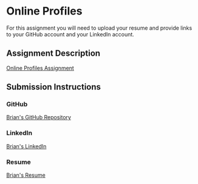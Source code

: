 # Online Profiles
For this assignment you will need to upload your resume and provide links to your GitHub account and your LinkedIn account.

## Assignment Description
[Online Profiles Assignment](https://education.launchcode.org/liftoff/modules/assignments/online-profiles)

## Submission Instructions
 
### GitHub
[Brian's GitHub Repository](https://github.com/keitaroryu?tab=repositories)
 
### LinkedIn
[Brian's LinkedIn](https://www.linkedin.com/in/brian-nguyen-090623198/)

### Resume
[Brian's Resume]()
